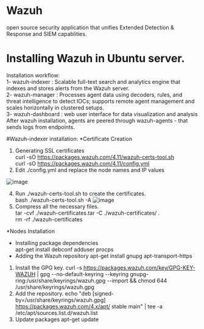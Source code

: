 # Wazuh
open source security application that unifies Extended Detection & Response and SIEM capablities. 

# Installing Wazuh in Ubuntu server.
Installation workflow:  
1- wazuh-indexer : Scalable full-text search and analytics engine that indexes and stores alerts from the Wazuh server.  
2- wazuh-manager : Processes agent data using decoders, rules, and threat intelligence to detect IOCs; supports remote agent management and scales horizontally in clustered setups.  
3- wazuh-dashboard : web user interface for data visualization and analysis  
After wazuh installation, agents are peered through wazuh-agents - that sends logs from endpoints.  

#Wazuh-indexer installation:
*Certificate Creation
1. Generating SSL certificates  
curl -sO https://packages.wazuh.com/4.11/wazuh-certs-tool.sh  
curl -sO https://packages.wazuh.com/4.11/config.yml  
2. Edit ./config.yml and replace the node names and IP values
   
![image](https://github.com/user-attachments/assets/5ebf72f0-a1d1-4058-acbb-1629c4089c7c)  

4. Run ./wazuh-certs-tool.sh to create the certificates.  
bash ./wazuh-certs-tool.sh -A
![image](https://github.com/user-attachments/assets/ccc9121a-609b-4998-91ab-1a9a55c98c49)
6. Compress all the necessary files.  
tar -cvf ./wazuh-certificates.tar -C ./wazuh-certificates/ .  
rm -rf ./wazuh-certificates  

*Nodes Installation  
+ Installing package dependencies  
apt-get install debconf adduser procps
+ Adding the Wazuh repository
apt-get install gnupg apt-transport-https
1. Install the GPG key.
curl -s https://packages.wazuh.com/key/GPG-KEY-WAZUH | gpg --no-default-keyring --keyring gnupg-ring:/usr/share/keyrings/wazuh.gpg --import && chmod 644 /usr/share/keyrings/wazuh.gpg
2. Add the repository.
echo "deb [signed-by=/usr/share/keyrings/wazuh.gpg] https://packages.wazuh.com/4.x/apt/ stable main" | tee -a /etc/apt/sources.list.d/wazuh.list
3. Update packages
apt-get update








